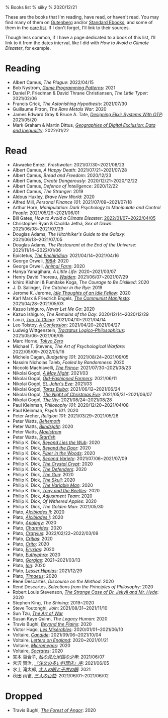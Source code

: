 % Books list
% siiky
% 2020/12/21

These are the books that I'm reading, have read, or haven't read. You may find
many of them on [Gutenberg] and/or [Standard Ebooks], and some of them in the
[care list](/care/list.html). If I don't forget, I'll link to their sources.

Though less common, if I have a page dedicated to a book of this list, I'll
link to it from the dates interval, like I did with _How to Avoid a Climate
Disaster_, for example.

# Reading

 * Albert Camus, _The Plague_: 2022/04/15
 * Bob Nystrom, [_Game Programming Patterns_]: 2021
 * Daniel P. Friedman & David Thrane Christiansen, _The Little Typer_: 2021/02/06
 * Francis Crick, _The Astonishing Hypothesis_: 2021/07/30
 * Guillaume Pitron, _The Rare Metals War_: 2020
 * James Edward Gray & Bruce A. Tate, [_Designing Elixir Systems With OTP_]: 2021/05/20
 * Mark Graham & Martin Dittus, [_Geographies of Digital Exclusion: Data and Inequality_]: 2022/01/22

# Read

 * Akwaeke Emezi, _Freshwater_: 2021/07/30~2021/08/23
 * Albert Camus, _A Happy Death_: 2021/07/21~2021/07/28
 * Albert Camus, _Bread and Freedom_: 2020/12/23
 * Albert Camus, _Create Dangerously_: 2020/12/21~2020/12/22
 * Albert Camus, _Defence of Intelligence_: 2020/12/22
 * Albert Camus, _The Stranger_: 2019
 * Aldous Huxley, _Brave New World_: 2020
 * Alfred Mill, _Personal Finance 101_: 2021/07/09~2021/07/18
 * Arthur Horn, _Manipulation: Dark Psychology to Manipulate and Control People_: 2021/05/29~2021/06/01
 * Bill Gates, _How to Avoid a Climate Disaster_: [2022/01/07~2022/04/05](bill_gates.how_to_avoid_a_climate_disaster.html)
 * Christopher Ryan & Cacilda Jethá, _Sex at Dawn_: 2021/06/08~2021/07/29
 * Douglas Adams, _The Hitchhiker's Guide to the Galaxy_: 2021/06/13~2021/07/05
 * Douglas Adams, _The Restaurant at the End of the Universe_: 2021/11/14~2022/01/06
 * Epictetus, [_The Enchiridion_]: 2021/04/14~2021/04/16
 * George Orwell, [_1984_]: 2020
 * George Orwell, [_Animal Farm_]: 2020
 * Hanya Yanagihara, _A Little Life_: 2020~2021/03/07
 * Henry David Thoreau, [_Walden_]: 2021/06/07~2021/07/29
 * Ichiro Kishimi & Fumitake Koga, _The Courage to Be Disliked_: 2020
 * J. D. Salinger, _The Catcher in the Rye_: 2019
 * Jerome K. Jerome, [_Idle Thoughts of an Idle Fellow_]: 2020
 * Karl Marx & Friedrich Engels, [_The Communist Manifesto_]: 2021/04/28~2021/05/03
 * Kazuo Ishiguro, _Never Let Me Go_: 2020
 * Kazuo Ishiguro, _The Remains of the Day_: 2020/12/14~2020/12/29
 * Laozi, [_Tao Te Ching_]: 2021/04/10~2021/04/14
 * Leo Tolstoy, [_A Confession_]: 2021/04/20~2021/04/27
 * Ludwig Wittgenstein, [_Tractatus Logico-Philosophicus_]: 2021/05/06~2021/06/05
 * Marc Horne, [_Tokyo Zero_]
 * Michael T. Stevens, _The Art of Psychological Warfare_: 2022/05/09~2022/05/16
 * Michele Cagan, _Budgeting 101_: 2021/08/24~2021/09/05
 * Nassim Nicholas Taleb, _Fooled by Randomness_: 2020
 * Niccolò Machiavelli, [_The Prince_]: 2021/07/30~2021/08/23
 * Nikolai Gogol, [_A May Night_][gogol_short-stories]: 2021/03
 * Nikolai Gogol, [_Old-Fashioned Farmers_][gogol_short-stories]: 2021/06/11
 * Nikolai Gogol, [_St. John's Eve_][gogol_short-stories]: 2021/03
 * Nikolai Gogol, [_Taras Bulba_][gogol_short-stories]: 2021/06/12~2021/06/24
 * Nikolai Gogol, [_The Night of Christmas Eve_][gogol_short-stories]: 2021/05/31~2021/06/07
 * Nikolai Gogol, [_The Viy_][gogol_short-stories]: 2021/08/24~2021/08/28
 * Paul Kleinman, _Philosophy 101_: 2020/12/20~2021/04/08
 * Paul Kleinman, _Psych 101_: 2020
 * Peter Archer, _Religion 101_: 2021/03/29~2021/05/28
 * Peter Watts, [_Behemoth_]
 * Peter Watts, [_Blindsight_]: 2020
 * Peter Watts, [_Maelstrom_]
 * Peter Watts, [_Starfish_]
 * Philip K. Dick, [_Beyond Lies the Wub_]: 2020
 * Philip K. Dick, [_Beyond the Door_]: 2020
 * Philip K. Dick, [_Piper in the Woods_]: 2020
 * Philip K. Dick, [_Second Variety_]: 2021/07/06~2021/07/09
 * Philip K. Dick, [_The Crystal Crypt_]: 2020
 * Philip K. Dick, [_The Defenders_]: 2020
 * Philip K. Dick, [_The Gun_]: 2020
 * Philip K. Dick, [_The Skull_]: 2020
 * Philip K. Dick, [_The Variable Man_]: 2020
 * Philip K. Dick, [_Tony and the Beetles_]: 2020
 * Philip K. Dick, _Adjustment Team_: 2020
 * Philip K. Dick, _Of Withered Apples_: 2020
 * Philip K. Dick, _The Golden Man_: 2021/05/30
 * Plato, [_Alcibiades II_]: 2020
 * Plato, [_Alcibiades I_]: 2020
 * Plato, [_Apology_]: 2020
 * Plato, [_Charmides_]: 2020
 * Plato, [_Cratylus_]: 2022/02/22~2022/03/09
 * Plato, [_Critias_]: 2020
 * Plato, [_Crito_]: 2020
 * Plato, [_Eryxias_]: 2020
 * Plato, [_Euthyphro_]: 2020
 * Plato, [_Gorgias_]: 2021~2021/03/13
 * Plato, [_Ion_]: 2020
 * Plato, [_Lesser Hippias_]: 2021/12/29
 * Plato, [_Timaeus_]: 2020
 * René Descartes, _Discourse on the Method_: 2020
 * René Descartes, _Selections from the Principles of Philosophy_: 2020
 * Robert Louis Stevenson, [_The Strange Case of Dr. Jekyll and Mr. Hyde_]: 2020
 * Stephen King, _The Shining_: 2019~2020
 * Steve Toutonghi, _Join_: 2021/08/31~2021/11/10
 * Sun Tzu, [_The Art of War_]
 * Susan Kaye Quinn, _The Legacy Human_: 2020
 * Travis Bughi, [_Beyond the Plains_]: 2020
 * Victor Hugo, [_Les Misérables_]: 2020/01/01~2021/06/10
 * Voltaire, [_Candide_]: 2021/09/06~2021/10/04
 * Voltaire, [_Letters on England_]: 2020~2021/01/21
 * Voltaire, [_Micromegas_]: 2020
 * Voltaire, [_Socrates_]: 2020
 * 宮本 百合子, [_私の見た米国の少年_]: 2021/06/07
 * 宮沢 賢治, [_『注文の多い料理店』序_]: 2021/06/05
 * 水上 滝太郎, [_大人の眼と子供の眼_]: 2021
 * 秋田 雨雀, [_三人の百姓_]: 2021/06/01~2021/06/02

# Dropped

 * Travis Bughi, [_The Forest of Angor_]: 2020

[Gutenberg]: https://www.gutenberg.org
[Standard Ebooks]: https://standardebooks.org
[_1984_]: https://gutenberg.net.au/plusfifty-n-z.html#orwell
[_A Confession_]: https://standardebooks.org/ebooks/leo-tolstoy/a-confession/aylmer-maude
[_Alcibiades II_]: https://www.gutenberg.org/ebooks/1677
[_Alcibiades I_]: https://www.gutenberg.org/ebooks/1676
[_Animal Farm_]: https://gutenberg.net.au/plusfifty-n-z.html#orwell
[_Apology_]: https://www.gutenberg.org/ebooks/1656
[_Behemoth_]: https://www.rifters.com/real/Behemoth.htm
[_Beyond Lies the Wub_]: https://standardebooks.org/ebooks/philip-k-dick/short-fiction
[_Beyond the Door_]: https://standardebooks.org/ebooks/philip-k-dick/short-fiction
[_Beyond the Plains_]: https://www.smashwords.com/books/view/234617
[_Blindsight_]: https://www.rifters.com/real/Blindsight.htm
[_Candide_]: https://standardebooks.org/ebooks/voltaire/candide/the-modern-library
[_Charmides_]: https://www.gutenberg.org/ebooks/1580
[_Cratylus_]: https://www.gutenberg.org/ebooks/1616
[_Critias_]: https://www.gutenberg.org/ebooks/1571
[_Crito_]: https://www.gutenberg.org/ebooks/1657
[_Designing Elixir Systems With OTP_]: https://pragprog.com/titles/jgotp/designing-elixir-systems-with-otp
[_Eryxias_]: https://www.gutenberg.org/ebooks/1681
[_Euthyphro_]: https://www.gutenberg.org/ebooks/1642
[_Game Programming Patterns_]: https://gameprogrammingpatterns.com
[_Geographies of Digital Exclusion: Data and Inequality_]: /care/list.html
[_Gorgias_]: https://www.gutenberg.org/ebooks/1672
[_Idle Thoughts of an Idle Fellow_]: https://www.gutenberg.org/ebooks/849
[_Ion_]: https://www.gutenberg.org/ebooks/1635
[_Les Misérables_]: https://standardebooks.org/ebooks/victor-hugo/les-miserables/isabel-f-hapgood
[_Lesser Hippias_]: https://www.gutenberg.org/ebooks/1673
[_Letters on England_]: https://www.gutenberg.org/ebooks/2445
[_Maelstrom_]: https://rifters.com/real/MAELSTROM.htm
[_Micromegas_]: https://www.gutenberg.org/ebooks/30123
[_Piper in the Woods_]: https://standardebooks.org/ebooks/philip-k-dick/short-fiction
[_Second Variety_]: https://standardebooks.org/ebooks/philip-k-dick/short-fiction
[_Socrates_]: https://www.gutenberg.org/ebooks/4683
[_Starfish_]: https://www.rifters.com/real/STARFISH.htm
[_Tao Te Ching_]: https://standardebooks.org/ebooks/laozi/tao-te-ching/james-legge
[_The Art of War_]: https://standardebooks.org/ebooks/sun-tzu/the-art-of-war/lionel-giles
[_The Communist Manifesto_]: https://standardebooks.org/ebooks/karl-marx_friedrich-engels/the-communist-manifesto/samuel-moore
[_The Crystal Crypt_]: https://standardebooks.org/ebooks/philip-k-dick/short-fiction
[_The Defenders_]: https://standardebooks.org/ebooks/philip-k-dick/short-fiction
[_The Enchiridion_]: https://standardebooks.org/ebooks/epictetus/the-enchiridion/elizabeth-carter
[_The Forest of Angor_]: https://www.smashwords.com/books/view/273775
[_The Gun_]: https://standardebooks.org/ebooks/philip-k-dick/short-fiction
[_The Prince_]: https://standardebooks.org/ebooks/niccolo-machiavelli/the-prince/w-k-marriott
[_The Skull_]: https://standardebooks.org/ebooks/philip-k-dick/short-fiction
[_The Strange Case of Dr. Jekyll and Mr. Hyde_]: https://standardebooks.org/ebooks/robert-louis-stevenson/the-strange-case-of-dr-jekyll-and-mr-hyde
[_The Variable Man_]: https://standardebooks.org/ebooks/philip-k-dick/short-fiction
[_Timaeus_]: https://www.gutenberg.org/ebooks/1572
[_Tokyo Zero_]: https://www.feedbooks.com/userbook/3501/tokyo-zero
[_Tony and the Beetles_]: https://standardebooks.org/ebooks/philip-k-dick/short-fiction
[_Tractatus Logico-Philosophicus_]: https://standardebooks.org/ebooks/ludwig-wittgenstein/tractatus-logico-philosophicus/c-k-ogden
[_Walden_]: https://standardebooks.org/ebooks/henry-david-thoreau/walden
[_『注文の多い料理店』序_]: https://www.aozora.gr.jp/cards/000081/card43736.html
[_三人の百姓_]: https://www.aozora.gr.jp/cards/001584/card53182.html
[_大人の眼と子供の眼_]: https://www.aozora.gr.jp/cards/000800/card53186.html
[_私の見た米国の少年_]: https://www.aozora.gr.jp/cards/000311/card3693.html
[gogol_short-stories]: https://standardebooks.org/ebooks/nikolai-gogol/short-fiction/claud-field_isabel-f-hapgood_vizetelly-and-company_george-tolstoy

